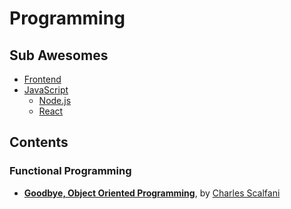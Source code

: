 # Programming

## Sub Awesomes

* [Frontend](frontend.md)
* [JavaScript](javascript/index.md)
  * [Node.js](javascript/node.md)
  * [React](javascript/react.md)

## Contents

### Functional Programming

* **[Goodbye, Object Oriented Programming](https://medium.com/@cscalfani/goodbye-object-oriented-programming-a59cda4c0e53)**, by [Charles Scalfani](https://medium.com/@cscalfani)
